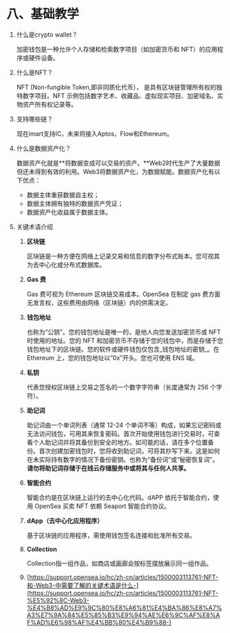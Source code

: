# 八、基础教学

1.  什么是crypto wallet？

    加密钱包是一种允许个人存储和检索数字项目（如加密货币和 NFT）的应用程序或硬件设备。
2.  什么是NFT？

    NFT (Non-fungible Token,即非同质化代币）， 是具有区块链管理所有权的独特数字项目。NFT 示例包括数字艺术、收藏品、虚拟现实项目、加密域名、实物资产所有权记录等。
3.  支持哪些链？

    现在imart支持IC，未来将接入Aptos，Flow和Ethereum。
4.  什么是数据资产化？

    数据资产化就是\*\*将数据变成可以交易的资产。\*\*Web2时代生产了大量数据但还未得到有效的利用。Web3将数据资产化，为数据赋能。数据资产化有以下优点：

    * 数据主体重获数据自主权；
    * 数据主体拥有独特的数据资产凭证；
    * 数据资产化收益属于数据主体。
5. 关键术语介绍
   1.  **区块链**

       区块链是一种方便在网络上记录交易和信息的数字分布式账本。您可视其为去中心化或分布式数据库。
   2.  **Gas 费**

       Gas 费可视为 Ethereum 区块链交易成本。OpenSea 在制定 gas 费方面无发言权，这些费用由网络（区块链）内的供需决定。
   3.  **钱包地址**

       也称为“公钥”。您的钱包地址是唯一的，是他人向您发送加密货币或 NFT 时使用的地址。您的 NFT 和加密货币不存储于您的钱包中，而是存储于您钱包地址下的区块链。您的软件或硬件钱包仅包含_钱包地址的密钥_。在 Ethereum 上，您的钱包地址以“0x”开头。您也可使用 ENS 域。
   4.  **私钥**

       代表您授权区块链上交易之签名的一个数字字符串（长度通常为 256 个字符）。
   5.  **助记词**

       助记词由一个单词列表（通常 12-24 个单词不等）构成，如果忘记密码或无法访问钱包，可用其来恢复密码。首次开始使用钱包进行交易时，可查看个人助记词并将其备份到安全的地方。如可能的话，请在多个位置备份。首次创建加密钱包时，您将收到助记词，可将其抄写下来。这是如何在未实际持有数字的情况下备份密钥。也称为“备份词”或“秘密恢复词”。**请勿将助记词存储于在线云存储服务中或将其与任何人共享。**
   6.  **智能合约**

       智能合约是在区块链上运行的去中心化代码。dAPP 依托于智能合约，使用 OpenSea 买卖 NFT 依赖 Seaport 智能合约协议。
   7.  **dApp（去中心化应用程序）**

       基于区块链的应用程序，需使用钱包签名连接和批准所有交易。
   8.  **Collection**

       Collection指一组作品，如商店或画廊会按标签摆放展示同一组作品。
   9. [https://support.opensea.io/hc/zh-cn/articles/1500003113761-NFT-和-Web3-中需要了解的关键术语是什么-](https://support.opensea.io/hc/zh-cn/articles/1500003113761-NFT-%E5%92%8C-Web3-%E4%B8%AD%E9%9C%80%E8%A6%81%E4%BA%86%E8%A7%A3%E7%9A%84%E5%85%B3%E9%94%AE%E6%9C%AF%E8%AF%AD%E6%98%AF%E4%BB%80%E4%B9%88-)

